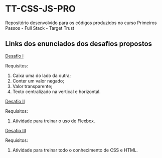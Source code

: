 # TT-CSS-JS-PRO

Repositório desenvolvido para os códigos produzidos no curso Primeiros Passos - Full Stack - Target Trust


## Links dos enunciados dos desafios propostos

[Desafio I](https://user-images.githubusercontent.com/70857700/158270615-f151cd6f-236c-4ff9-9d5c-576dae185a18.jpeg)

Requisitos:
  
  1. Caixa uma do lado da outra;
  2. Conter um valor negado;
  3. Valor transparente;
  4. Texto centralizado na vertical e horizontal.

[Desafio II](https://user-images.githubusercontent.com/70857700/158270677-4478d854-9a31-4b18-aed1-b16ec601e4fb.PNG)

Requisitos:
  
  1. Atividade para treinar o uso de Flexbox.

[Desafio III](https://user-images.githubusercontent.com/70857700/158270717-6bfff230-4d72-43f5-b2ae-4b3205cb2c0a.PNG)

Requisitos:
  
  1. Atividade para treinar todo o conhecimento de CSS e HTML.

